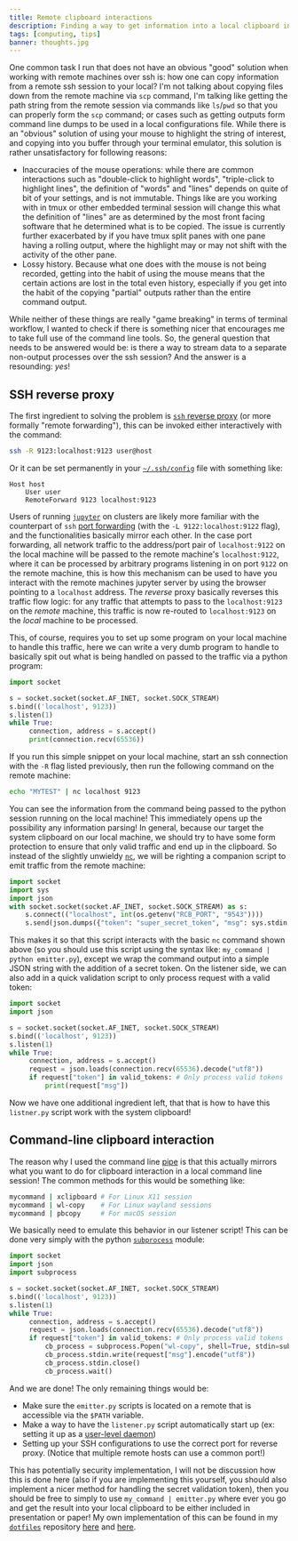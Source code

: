 ```yaml
---
title: Remote clipboard interactions
description: Finding a way to get information into a local clipboard in a remote ssh session
tags: [computing, tips]
banner: thoughts.jpg
---
```


One common task I run that does not have an obvious "good" solution when
working with remote machines over ssh is: how one can copy information from a
remote ssh session to your local? I'm not talking about copying files down from
the remote machine via `scp` command, I'm talking like getting the path
string from the remote session via commands like `ls`/`pwd` so that you can
properly form the `scp` command; or cases such as getting outputs form command
line dumps to be used in a local configurations file. While there is an
"obvious" solution of using your mouse to highlight the string of interest, and
copying into you buffer through your terminal emulator, this solution is rather
unsatisfactory for following reasons:

- Inaccuracies of the mouse operations: while there are common interactions
  such as "double-click to highlight words", "triple-click to highlight lines",
  the definition of "words" and "lines" depends on quite of bit of your
  settings, and is not immutable. Things like are you working with in tmux or
  other embedded terminal session will change this what the definition of
  "lines" are as determined by the most front facing software that he
  determined what is to be copied. The issue is currently further exacerbated
  by if you have tmux split panes with one pane having a rolling output, where
  the highlight may or may not shift with the activity of the other pane.
- Lossy history. Because what one does with the mouse is not being recorded,
  getting into the habit of using the mouse means that the certain actions are
  lost in the total even history, especially if you get into the habit of the
  copying "partial" outputs rather than the entire command output.

While neither of these things are really "game breaking" in terms of terminal
workflow, I wanted to check if there is something nicer that encourages me to
take full use of the command line tools. So, the general question that needs to
be answered would be: is there a way to stream data to a separate non-output
processes over the ssh session? And the answer is a resounding: _yes_!

## SSH reverse proxy

The first ingredient to solving the problem is [`ssh` reverse
proxy][reverse-proxy] (or more formally "remote forwarding"), this can be
invoked either interactively with the command:

```bash no-copy
ssh -R 9123:localhost:9123 user@host
```

Or it can be set permanently in your [`~/.ssh/config`][sshconf] file with
something like:

```text
Host host
    User user
    RemoteForward 9123 localhost:9123
```

Users of running [`jupyter`][jupyter] on clusters are likely more familiar with
the counterpart of `ssh` [port forwarding][sshforward] (with the `-L
9122:localhost:9122` flag), and the functionalities basically mirror each
other. In the case port forwarding, all network traffic to the address/port
pair of `localhost:9122` on the local machine will be passed to the remote
machine's `localhost:9122`, where it can be processed by arbitrary programs
listening in on port `9122` on the remote machine, this is how this mechanism
can be used to have you interact with the remote machines jupyter server by
using the browser pointing to a `localhost` address. The _reverse_ proxy
basically reverses this traffic flow logic: for any traffic that attempts to
pass to the `localhost:9123` on the _remote_ machine, this traffic is now
re-routed to `localhost:9123` on the _local_ machine to be processed.

This, of course, requires you to set up some program on your local machine to
handle this traffic, here we can write a very dumb program to handle to
basically spit out what is being handled on passed to the traffic via a python
program:

```python title="basic_handler.py"
import socket

s = socket.socket(socket.AF_INET, socket.SOCK_STREAM)
s.bind(('localhost', 9123))
s.listen(1)
while True:
     connection, address = s.accept()
     print(connection.recv(65536))
```

If you run this simple snippet on your local machine, start an ssh connection
with the `-R` flag listed previously, then run the following command on the remote machine:

```bash
echo "MYTEST" | nc localhost 9123
```

You can see the information from the command being passed to the python session
running on the local machine! This immediately opens up the possibility any
information parsing! In general, because our target the system clipboard on our
local machine, we should try to have some form protection to ensure that only
valid traffic and end up in the clipboard. So instead of the slightly unwieldy
[`nc`][netcat], we will be righting a companion script to emit traffic from the
remote machine:

```python title="emitter.py"
import socket
import sys
import json
with socket.socket(socket.AF_INET, socket.SOCK_STREAM) as s:
    s.connect(("localhost", int(os.getenv("RCB_PORT", "9543"))))
    s.send(json.dumps({"token": "super_secret_token", "msg": sys.stdin.read().rstrip()}).encode("utf8"))
```

This makes it so that this script interacts with the basic `nc` command shown
above (so you should use this script using the syntax like: `my_command |
python emitter.py`), except we wrap the command output into a simple JSON
string with the addition of a secret token. On the listener side, we can also
add in a quick validation script to only process request with a valid token:

```python title="listener_parital.py" nocopy
import socket
import json

s = socket.socket(socket.AF_INET, socket.SOCK_STREAM)
s.bind(('localhost', 9123))
s.listen(1)
while True:
     connection, address = s.accept()
     request = json.loads(connection.recv(65536).decode("utf8"))
     if request["token"] in valid_tokens: # Only process valid tokens
         print(request["msg"])
```

Now we have one additional ingredient left, that that is how to have this
`listner.py` script work with the system clipboard!

## Command-line clipboard interaction

The reason why I used the command line [pipe][pipe] is that this actually
mirrors what you want to do for clipboard interaction in a local command line
session! The common methods for this would be something like:

```bash nocopy
mycommand | xclipboard # For Linux X11 session
mycommand | wl-copy    # For Linux wayland sessions
mycommand | pbcopy     # For macOS session
```

We basically need to emulate this behavior in our listener script! This can be
done very simply with the python [`subprocess`][subprocess] module:

```python title="listener.py" nocopy
import socket
import json
import subprocess

s = socket.socket(socket.AF_INET, socket.SOCK_STREAM)
s.bind(('localhost', 9123))
s.listen(1)
while True:
     connection, address = s.accept()
     request = json.loads(connection.recv(65536).decode("utf8"))
     if request["token"] in valid_tokens: # Only process valid tokens
         cb_process = subprocess.Popen("wl-copy", shell=True, stdin=subprocess.PIPE)
         cb_process.stdin.write(request["msg"].encode("utf8"))
         cb_process.stdin.close()
         cb_process.wait()
```

And we are done! The only remaining things would be:

- Make sure the `emitter.py` scripts is located on a remote that is accessible
  via the `$PATH` variable.
- Make a way to have the `listener.py` script automatically start up (ex:
  setting it up as a [user-level daemon][systemd])
- Setting up your SSH configurations to use the correct port for reverse proxy.
  (Notice that multiple remote hosts can use a common port!)

This has potentially security implementation, I will not be discussion how this
is done here (also if you are implementing this yourself, you should also
implement a nicer method for handling the secret validation token), then you
should be free to simply to use `my_command | emitter.py` where ever you go and
get the result into your local clipboard to be either included in presentation
or paper! My own implementation of this can be found in my [`dotfiles`][dotfiles]
repository [here][emit] and [here][list].

[reverse-proxy]: https://man.openbsd.org/ssh#R
[sshconf]: https://man.openbsd.org/ssh_config
[jupyter]: https://jupyter.org/
[sshforward]: https://man.openbsd.org/ssh#L
[netcat]: https://netcat.sourceforge.net/
[pipe]: https://www.gnu.org/software/bash/manual/html_node/Pipelines.html
[subprocess]: https://docs.python.org/3/library/subprocess.html
[systemd]: https://wiki.archlinux.org/title/Systemd/User#Basic_setup
[dotfiles]: https://github.com/yimuchen/dotfiles
[emit]: https://github.com/yimuchen/dotfiles/blob/master/bin/remote/rcb
[list]: https://github.com/yimuchen/dotfiles/blob/master/bin/local/rcb_listener.py
